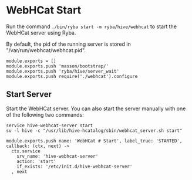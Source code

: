 
# WebHCat Start

Run the command `./bin/ryba start -m ryba/hive/webhcat` to start the WebHCat
server using Ryba.

By default, the pid of the running server is stored in
"/var/run/webhcat/webhcat.pid".

    module.exports = []
    module.exports.push 'masson/bootstrap/'
    module.exports.push 'ryba/hive/server_wait'
    module.exports.push require('./webhcat').configure

## Start Server

Start the WebHCat server. You can also start the server manually with one of the
following two commands:

```
service hive-webhcat-server start
su -l hive -c "/usr/lib/hive-hcatalog/sbin/webhcat_server.sh start"
```

    module.exports.push name: 'WebHCat # Start', label_true: 'STARTED', callback: (ctx, next) ->
      ctx.service
        srv_name: 'hive-webhcat-server'
        action: 'start'
        if_exists: '/etc/init.d/hive-webhcat-server'
      , next

